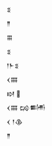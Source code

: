 <div class='block'>
<div class='line'>𒐏</div>
<div class='line'>𒈫</div>
<div class='line'>𒐋</div>
<div class='line'>𒐏</div>
<div class='line'>𒁹𒈨𒐏</div>
<div class='line'>𒌋𒐍</div>
<div class='line'>𒊭 </div>
<div class='line'>𒌋𒐍 𒄘𒌦</div>
<div class='line'>𒌋 𒁹𒆠</div>
<div class='line'>𒈫</div>
</div>